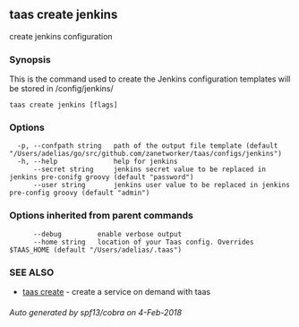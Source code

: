 ## taas create jenkins

create jenkins configuration

### Synopsis



This is the command used to create the Jenkins configuration templates will be stored in /config/jenkins/

```
taas create jenkins [flags]
```

### Options

```
  -p, --confpath string   path of the output file template (default "/Users/adelias/go/src/github.com/zanetworker/taas/configs/jenkins")
  -h, --help              help for jenkins
      --secret string     jenkins secret value to be replaced in jenkins pre-conifg groovy (default "password")
      --user string       jenkins user value to be replaced in jenkins pre-config groovy (default "admin")
```

### Options inherited from parent commands

```
      --debug         enable verbose output
      --home string   location of your Taas config. Overrides $TAAS_HOME (default "/Users/adelias/.taas")
```

### SEE ALSO
* [taas create](taas_create.md)	 - create a service on demand with taas

###### Auto generated by spf13/cobra on 4-Feb-2018
